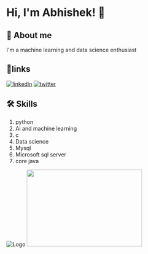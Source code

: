 
# Hi, I'm Abhishek! 👋


## 🚀 About me
I'm a machine learning and data science enthusiast


## 🔗links
[![linkedin](https://img.shields.io/badge/linkedin-0A66C2?style=for-the-badge&logo=linkedin&logoColor=white)](https://www.linkedin.com/in/abhishek-kumar-6633b2214/)
[![twitter](https://img.shields.io/badge/twitter-1DA1F2?style=for-the-badge&logo=twitter&logoColor=white)](https://twitter.com/)


## 🛠 Skills


1) python
2) Ai and machine learning
3) c
4) Data science 
5) Mysql
6) Microsoft sql server
7) core java



![Logo](https://github-readme-stats.vercel.app/api?username=AbhishekDATA&&show_icons=true&title_color=ffffff&icon_color=bb2acf&text_color=daf7dc&bg_color=151515)
<img src="https://github.com/AbhisheDATA/AbhisheDATA/assets/89311912/034363d9-4004-4a56-9302-7082057e1400" width="300" height="200">



